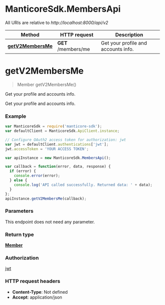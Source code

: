 # ManticoreSdk.MembersApi

All URIs are relative to *http://localhost:8000/api/v2*

Method | HTTP request | Description
------------- | ------------- | -------------
[**getV2MembersMe**](MembersApi.md#getV2MembersMe) | **GET** /members/me | Get your profile and accounts info.


<a name="getV2MembersMe"></a>
# **getV2MembersMe**
> Member getV2MembersMe()

Get your profile and accounts info.

Get your profile and accounts info.

### Example
```javascript
var ManticoreSdk = require('manticore-sdk');
var defaultClient = ManticoreSdk.ApiClient.instance;

// Configure OAuth2 access token for authorization: jwt
var jwt = defaultClient.authentications['jwt'];
jwt.accessToken = 'YOUR ACCESS TOKEN';

var apiInstance = new ManticoreSdk.MembersApi();

var callback = function(error, data, response) {
  if (error) {
    console.error(error);
  } else {
    console.log('API called successfully. Returned data: ' + data);
  }
};
apiInstance.getV2MembersMe(callback);
```

### Parameters
This endpoint does not need any parameter.

### Return type

[**Member**](Member.md)

### Authorization

[jwt](../README.md#jwt)

### HTTP request headers

 - **Content-Type**: Not defined
 - **Accept**: application/json


